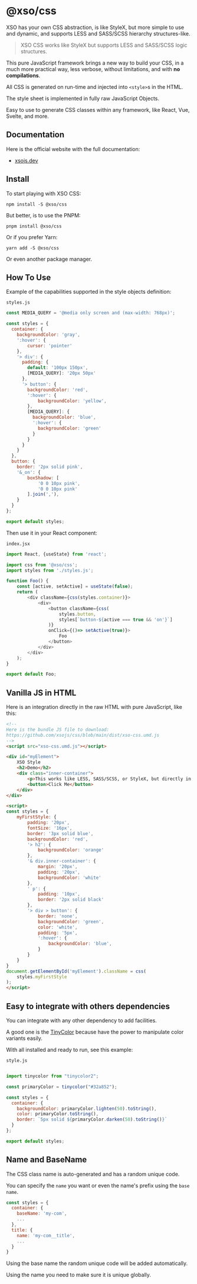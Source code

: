 # @xso/css

XSO has your own CSS abstraction, is like StyleX, but more simple to use and dynamic, and supports LESS and SASS/SCSS hierarchy structures-like.

> XSO CSS works like StyleX but supports LESS and SASS/SCSS logic structures.

This pure JavaScript framework brings a new way to build your CSS, in a much more practical way, less verbose, without limitations, and with **no compilations**.

All CSS is generated on run-time and injected into `<style>`s in the HTML.

The style sheet is implemented in fully raw JavaScript Objects.

Easy to use to generate CSS classes within any framework, like React, Vue, Svelte, and more.

## Documentation

Here is the official website with the full documentation:

- [xsojs.dev](https://www.xsojs.dev/framework/css)

## Install

To start playing with XSO CSS:

`npm install -S @xso/css`

But better, is to use the PNPM:

`pnpm install @xso/css`

Or if you prefer Yarn:

`yarn add -S @xso/css`

Or even another package manager.

## How To Use

Example of the capabilities supported in the style objects definition:

`styles.js`

```javascript
const MEDIA_QUERY = '@media only screen and (max-width: 768px)';

const styles = {
  container: {
    backgroundColor: 'gray',
    ':hover': {
        cursor: 'pointer'
    },
    '> div': {
      padding: {
        default: '100px 150px',
        [MEDIA_QUERY]: '20px 50px'
      },
      '> button': {
        backgroundColor: 'red',
        ':hover': {
            backgroundColor: 'yellow',
        },
        [MEDIA_QUERY]: {
          backgroundColor: 'blue',
          ':hover': {
            backgroundColor: 'green'
          }
        }
      }
    }
  },
  button: {
    border: '2px solid pink',
    '&_on': {
        boxShadow: [
            '0 0 10px pink',
            '0 0 10px pink'
        ].join(','),
    }
  }
};

export default styles;
```

Then use it in your React component:

`index.jsx`

```javascript
import React, {useState} from 'react';

import css from '@xso/css';
import styles from './styles.js';

function Foo() {
    const [active, setActive] = useState(false);
    return (
        <div className={css(styles.container)}>
            <div>
                <button className={css(
                    styles.button,
                    styles[`button-${active === true && 'on'}`]
                )}
                onClick={()=> setActive(true)}>
                    Foo
                </button>
            </div>
        </div>
    );
}

export default Foo;
```

## Vanilla JS in HTML

Here is an integration directly in the raw HTML with pure JavaScript, like this:

```html
<!--
Here is the bundle JS file to download:
https://github.com/xsojs/css/blob/main/dist/xso-css.umd.js
-->
<script src="xso-css.umd.js"></script>

<div id="myElement">
    XSO Style
    <h2>Demo</h2>
    <div class="inner-container">
        <p>This works like LESS, SASS/SCSS, or StyleX, but directly in JavaScript vanilla.</p>
        <button>Click Me</button>
    </div>
</div>

<script>
const styles = {
    myFirstStyle: {
        padding: '20px',
        fontSize: '16px',
        border: '3px solid blue',
        backgroundColor: 'red',
        '> h2': {
            backgroundColor: 'orange'
        },
        '& div.inner-container': {
            margin: '20px',
            padding: '20px',
            backgroundColor: 'white'
        },
        ' p': {
            padding: '10px',
            border: '2px solid black'
        },
        '> div > button': {
            border: 'none',
            backgroundColor: 'green',
            color: 'white',
            padding: '5px',
            ':hover': {
                backgroundColor: 'blue',
            }
        }
    }
}
document.getElementById('myElement').className = css(
    styles.myFirstStyle
);
</script>
```

## Easy to integrate with others dependencies

You can integrate with any other dependency to add facilities.

A good one is the [TinyColor](https://github.com/bgrins/TinyColor) because have the power to manipulate color variants easily.

With all installed and ready to run, see this example:

`style.js`

```javascript

import tinycolor from "tinycolor2";

const primaryColor = tinycolor("#32a852");

const styles = {
  container: {
    backgroundColor: primaryColor.lighten(50).toString(),
    color: primaryColor.toString(),
    border: `5px solid ${primaryColor.darken(50).toString()}`
  }
};

export default styles;
```

## Name and BaseName

The CSS class name is auto-generated and has a random unique code.

You can specify the `name` you want or even the name's prefix using the `base name`.

```javascript
const styles = {
  container: {
    baseName: 'my-com',
    ...
  },
  title: {
    name: 'my-com__title',
    ...
  }
}
```

Using the base name the random unique code will be added automatically.

Using the name you need to make sure it is unique globally.